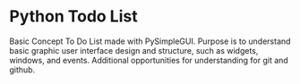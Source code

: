 # Python Todo List

Basic Concept To Do List made with PySimpleGUI. 
Purpose is to understand basic graphic user interface design and structure,
such as widgets, windows, and events.
Additional opportunities for understanding for git and github.
